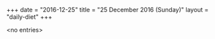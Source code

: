 +++
date = "2016-12-25"
title = "25 December 2016 (Sunday)"
layout = "daily-diet"
+++


\<no entries\>

